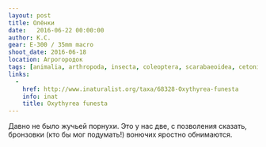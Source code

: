 ```yaml
---
layout: post
title: Олёнки
date:   2016-06-22 00:00:00
author: К.С.
gear: E-300 / 35mm macro
shoot_date: 2016-06-18
location: Агрогородок
tags: [animalia, arthropoda, insecta, coleoptera, scarabaeoidea, cetoniidae, oxythyrea, oxythyrea funesta]
links:
  -
    href: http://www.inaturalist.org/taxa/68328-Oxythyrea-funesta
    info: inat
    title: Oxythyrea funesta
---
```


Давно не было жучьей порнухи. Это у нас две, с позволения сказать, бронзовки (кто бы мог подумать!) вонючих яростно обнимаются.
